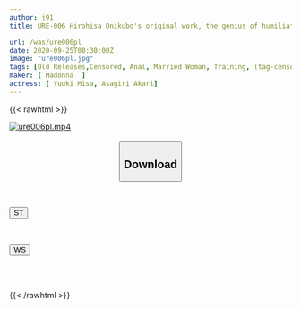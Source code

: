 ```yaml
---
author: j91
title: URE-006 Hirohisa Onikubo's original work, the genius of humiliation! ! Married Woman Slave Mariko Misa Yuuki Hikaru Asagiri

url: /was/ure006pl
date: 2020-09-25T00:30:00Z
image: "ure006pl.jpg"
tags: [Old Releases,Censored, Anal, Married Woman, Training, (tag-censored), Mature Woman, Digital Mosaic, Cuckold, Original Collaboration	]
maker: [ Madonna  ]
actress: [ Yuuki Misa, Asagiri Akari]
---
```



{{< rawhtml >}}

<div class="video" data-videoid="RB6wzV7m9aI0Rv">
    <a href="javascript:;">
        <img src="/was/ure006pl/ure006pl.jpg" width="WIDTH" height="HEIGHT" alt="ure006pl.mp4" loading="lazy">
    </a>
</div>

<script type="text/javascript" src="https://j91.asia/asset/on-demand-st.js"></script>

<br>
  <link rel="stylesheet" href="https://j91.asia/asset/bs5.css">
  
  <center>
  <button class="btn btn-primary" type="button" data-bs-toggle="collapse" data-bs-target=".multi-collapse" aria-expanded="false" aria-controls="multiCollapseExample1 multiCollapseExample2"><h2>Download</h2></button></center>
</p>
<div class="row">
  <div class="col">
    <div class="collapse multi-collapse" id="multiCollapseExample1">
      <div class="card card-body">
	      	      <br>
<div class="buttons">  
<p><a href="https://streamtape.to/v/RB6wzV7m9aI0Rv" target="_blank"><button class="btn-hover color-3"><i class="fa fa-download"></i> ST</button></a></p></div>
    </div>
  </div>
</div>
  <div class="col">
    <div class="collapse multi-collapse" id="multiCollapseExample2">
      <div class="card card-body">
	      <br>
<div class="buttons">
<p><a href="https://wolfstream.tv/wxg61azph2fy" target="_blank"><button class="btn-hover color-8"><i class="fa fa-download"></i> WS</button></a></p></div>
<br><br>
      </div>
    </div>
  </div>
</div>

{{< /rawhtml >}}